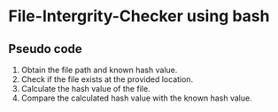 # File-Intergrity-Checker using bash

Pseudo code
------------
1. Obtain the file path and known hash value.
2. Check if the file exists at the provided location.
3. Calculate the hash value of the file.
4. Compare the calculated hash value with the known hash value.

